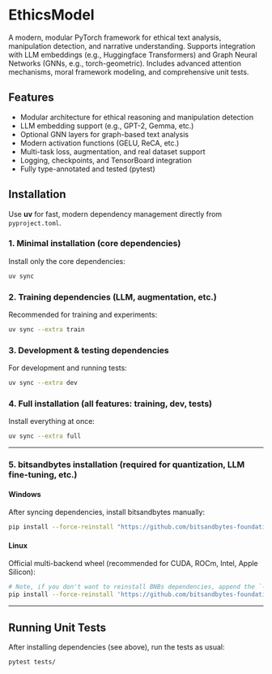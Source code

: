 # EthicsModel

A modern, modular PyTorch framework for ethical text analysis, manipulation detection, and narrative understanding. Supports integration with LLM embeddings (e.g., Huggingface Transformers) and Graph Neural Networks (GNNs, e.g., torch-geometric). Includes advanced attention mechanisms, moral framework modeling, and comprehensive unit tests.

## Features
- Modular architecture for ethical reasoning and manipulation detection
- LLM embedding support (e.g., GPT-2, Gemma, etc.)
- Optional GNN layers for graph-based text analysis
- Modern activation functions (GELU, ReCA, etc.)
- Multi-task loss, augmentation, and real dataset support
- Logging, checkpoints, and TensorBoard integration
- Fully type-annotated and tested (pytest)

## Installation

Use **uv** for fast, modern dependency management directly from `pyproject.toml`.

### 1. Minimal installation (core dependencies)
Install only the core dependencies:
```bash
uv sync
```

### 2. Training dependencies (LLM, augmentation, etc.)
Recommended for training and experiments:
```bash
uv sync --extra train
```

### 3. Development & testing dependencies
For development and running tests:
```bash
uv sync --extra dev
```

### 4. Full installation (all features: training, dev, tests)
Install everything at once:
```bash
uv sync --extra full
```

---

### 5. bitsandbytes installation (required for quantization, LLM fine-tuning, etc.)

#### Windows
After syncing dependencies, install bitsandbytes manually:
```bash
pip install --force-reinstall "https://github.com/bitsandbytes-foundation/bitsandbytes/releases/download/continuous-release_multi-backend-refactor/bitsandbytes-0.44.1.dev0-py3-none-win_amd64.whl"
```

#### Linux
Official multi-backend wheel (recommended for CUDA, ROCm, Intel, Apple Silicon):
```bash
# Note, if you don't want to reinstall BNBs dependencies, append the `--no-deps` flag!
pip install --force-reinstall 'https://github.com/bitsandbytes-foundation/bitsandbytes/releases/download/continuous-release_multi-backend-refactor/bitsandbytes-0.44.1.dev0-py3-none-manylinux_2_24_x86_64.whl'
```

---

## Running Unit Tests

After installing dependencies (see above), run the tests as usual:
```bash
pytest tests/
```
